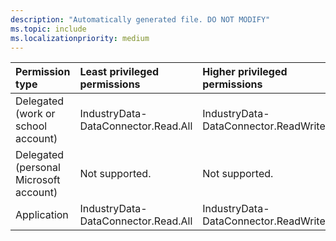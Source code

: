 ```yaml
---
description: "Automatically generated file. DO NOT MODIFY"
ms.topic: include
ms.localizationpriority: medium
---
```


|Permission type|Least privileged permissions|Higher privileged permissions|
|:---|:---|:---|
|Delegated (work or school account)|IndustryData-DataConnector.Read.All|IndustryData-DataConnector.ReadWrite.All|
|Delegated (personal Microsoft account)|Not supported.|Not supported.|
|Application|IndustryData-DataConnector.Read.All|IndustryData-DataConnector.ReadWrite.All|

